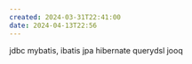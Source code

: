 ```yaml
---
created: 2024-03-31T22:41:00
date: 2024-04-13T22:56
---
```

jdbc
mybatis, ibatis
jpa
hibernate
querydsl
jooq